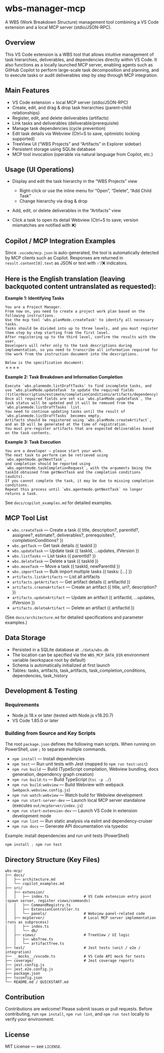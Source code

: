 # wbs-manager-mcp

A WBS (Work Breakdown Structure) management tool combining a VS Code extension and a local MCP server (stdio/JSON-RPC).

## Overview

This VS Code extension is a WBS tool that allows intuitive management of task hierarchies, deliverables, and dependencies directly within VS Code.
It also functions as a locally launched MCP server, enabling agents such as GitHub Copilot to perform large-scale task decomposition and planning,
and to execute tasks or audit deliverables step by step through MCP integration.

## Main Features

* VS Code extension + local MCP server (stdio/JSON-RPC)
* Create, edit, and drag & drop task hierarchies (parent-child relationships)
* Register, edit, and delete deliverables (artifacts)
* Link tasks and deliverables (deliverable/prerequisite)
* Manage task dependencies (cycle prevention)
* Edit task details via Webview (Ctrl+S to save, optimistic locking supported)
* TreeView UI (“WBS Projects” and “Artifacts” in Explorer sidebar)
* Persistent storage using SQLite database
* MCP tool invocation (operable via natural language from Copilot, etc.)

## Usage (UI Operations)

* Display and edit the task hierarchy in the “WBS Projects” view

  * Right-click or use the inline menu for “Open”, “Delete”, “Add Child Task”
  * Change hierarchy via drag & drop
* Add, edit, or delete deliverables in the “Artifacts” view
* Click a task to open its detail Webview (Ctrl+S to save; version mismatches are notified with ❌)

## Copilot / MCP Integration Examples

Since `.vscode/mcp.json` is auto-generated, the tool is automatically detected by MCP clients such as Copilot.
Responses are returned in `result.content[0].text` as JSON or text with ✅/❌ indicators.

## Here is the English translation (leaving backquoted content untranslated as requested):

**Example 1: Identifying Tasks**

```
You are a Project Manager.  
From now on, you need to create a project work plan based on the following instructions.  
Use the mcp tool 'wbs.planMode.createTask' to identify all necessary tasks.  
Tasks should be divided into up to three levels, and you must register them step by step starting from the first level.  
After registering up to the third level, confirm the results with the user.  
Developers will refer only to the task descriptions during implementation, so you need to transcribe all information required for the work from the instruction document into the descriptions.  

Below is the specification document:  
＊＊＊＊
```

**Example 2: Task Breakdown and Information Completion**

```
Execute `wbs.planmode.listDraftTasks` to find incomplete tasks, and use `wbs.planMode.updateTask` to update the required fields (title/description/estimate/completionConditions/artifacts/dependency).  
Once all required fields are set via `wbs.planMode.updateTask`, the task status will be updated and it will be removed from the `wbs.planmode.listDraftTasks` list.  
You need to continue updating tasks until the result of `wbs.planmode.listDraftTasks` becomes empty.  
Artifacts should be registered using `wbs.planMode.createArtifact`, and an ID will be generated at the time of registration.  
You must pre-register artifacts that are expected deliverables based on the task contents.
```

**Example 3: Task Execution**

```
You are a developer — please start your work.  
The next task to perform can be retrieved using `wbs.agentmode.getNextTask`,  
and completion should be reported using `wbs.agentmode.taskCompletionRequest`, with the arguments being the taskId obtained from getNextTask and the completion conditions (audits).  
If you cannot complete the task, it may be due to missing completion conditions.  
Repeat this process until `wbs.agentmode.getNextTask` no longer returns a task.
```

See `docs/copilot_examples.md` for detailed examples.

## MCP Tool List

* `wbs.createTask` — Create a task ({ title, description?, parentId?, assignee?, estimate?, deliverables?, prerequisites?, completionConditions? })
* `wbs.getTask` — Get task details ({ taskId })
* `wbs.updateTask` — Update task ({ taskId, ...updates, ifVersion })
* `wbs.listTasks` — List tasks ({ parentId? })
* `wbs.deleteTask` — Delete a task ({ taskId })
* `wbs.moveTask` — Move a task ({ taskId, newParentId })
* `wbs.importTask` — Bulk import multiple tasks ({ tasks: [...] })
* `artifacts.listArtifacts` — List all artifacts
* `artifacts.getArtifact` — Get artifact details ({ artifactId })
* `artifacts.createArtifact` — Create an artifact ({ title, uri?, description? })
* `artifacts.updateArtifact` — Update an artifact ({ artifactId, ...updates, ifVersion })
* `artifacts.deleteArtifact` — Delete an artifact ({ artifactId })

(See `docs/architecture.md` for detailed specifications and parameter examples.)

## Data Storage

* Persisted in a SQLite database at `./data/wbs.db`
* The location can be specified via the `WBS_MCP_DATA_DIR` environment variable (workspace root by default)
* Schema is automatically initialized at first launch
* Tables: tasks, artifacts, task_artifacts, task_completion_conditions, dependencies, task_history

## Development & Testing

### Requirements

* Node.js 18.x or later (tested with Node.js v18.20.7)
* VS Code 1.85.0 or later

### Building from Source and Key Scripts

The root `package.json` defines the following main scripts.
When running on PowerShell, use `;` to separate multiple commands.

* `npm install` — Install dependencies
* `npm test` — Run unit tests with Jest (mapped to `npm run test:unit`)
* `npm run build` — Build (TypeScript compilation, Webview bundling, docs generation, dependency graph creation)
* `npm run build:ts` — Build TypeScript (`tsc -p ./`)
* `npm run build:webview` — Build Webview with webpack (`webpack.webview.config.js`)
* `npm run watch:webview` — Watch build for Webview development
* `npm run start-server-dev` — Launch local MCP server standalone (executes `out/mcpServer/index.js`)
* `npm run start-extension-dev` — Launch VS Code in extension development mode
* `npm run lint` — Run static analysis via eslint and dependency-cruiser
* `npm run docs` — Generate API documentation via typedoc

Example: install dependencies and run unit tests (PowerShell)

```powershell
npm install ; npm run test
```

## Directory Structure (Key Files)

```
wbs-mcp/
├── docs/
│   ├── architecture.md
│   └── copilot_examples.md
├── src/
│   ├── extension/
│   │   ├── index.ts                # VS Code extension entry point (spawn server, register views/commands)
│   │   ├── CommandRegistry.ts
│   │   ├── ExtensionController.ts
│   │   └── panels/                 # Webview panel-related code
│   ├── mcpServer/                  # Local MCP server implementation (runs as subprocess)
│   │   ├── index.ts
│   │   └── db/
│   ├── views/                      # TreeView / UI logic
│   │   ├── wbsTree.ts
│   │   └── artifactTree.ts
├── test/                           # Jest tests (unit / e2e / integration)
├── __mocks__/vscode.ts             # VS Code API mock for tests
├── coverage/                       # Jest coverage reports
├── jest.config.js
├── jest.e2e.config.js
├── package.json
├── tsconfig.json
└── README.md / QUICKSTART.md
```

## Contribution

Contributions are welcome!
Please submit issues or pull requests.
Before contributing, run `npm install`, `npm run lint`, and `npm run test` locally to verify your environment.

## License

MIT License — see `LICENSE`.
